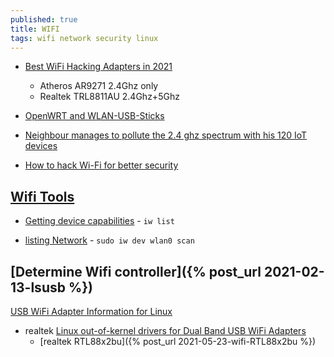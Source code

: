 ```yaml
---
published: true
title: WIFI
tags: wifi network security linux
---
```

- [Best WiFi Hacking Adapters in 2021](https://www.youtube.com/watch?v=5MOsY3VNLK8)
	- Atheros AR9271	2.4Ghz only
    - Realtek TRL8811AU 2.4Ghz+5Ghz
- [OpenWRT and WLAN-USB-Sticks](https://technicalexperiments.wordpress.com/2016/02/09/openwrt-and-wlan-usb-sticks-work-in-progress/)

- [Neighbour manages to pollute the 2.4 ghz spectrum with his 120 IoT devices](https://news.ycombinator.com/item?id=26870536)

- [How to hack Wi-Fi for better security](https://www.networkworld.com/article/2187861/security-how-to-hack-your-own-wi-fi-network.html)

## [Wifi Tools](https://www.2daygeek.com/linux-find-out-wireless-network-wifi-speed-signal-strength-quality/)

- [Getting device capabilities](https://unix.stackexchange.com/questions/77965/force-a-specific-frequency-from-my-wireless-card/78672#78672) - `iw list`

- [listing Network](https://askubuntu.com/questions/567006/how-can-i-display-the-list-of-available-wifi-networks) - `sudo iw dev wlan0 scan`

## [Determine Wifi controller]({% post_url 2021-02-13-lsusb %})

[USB WiFi Adapter Information for Linux](https://github.com/morrownr/USB-WiFi)
- realtek [Linux out-of-kernel drivers for Dual Band USB WiFi Adapters](https://github.com/morrownr/USB-WiFi#linux-out-of-kernel-drivers-for-dual-band-usb-wifi-adapters)
	- [realtek RTL88x2bu]({% post_url 2021-05-23-wifi-RTL88x2bu %})



